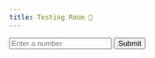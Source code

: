 ```yaml
---
title: Testing Room 🧪
---
```



<div> <input type="number" id="numberInput" placeholder="Enter a number"> <button onclick="displayNumber()">Submit</button> </div> <p id="output"></p> <script> function displayNumber() { var number = document.getElementById('numberInput').value; document.getElementById('output').innerText = 'Your number is: ' + number; } </script>
